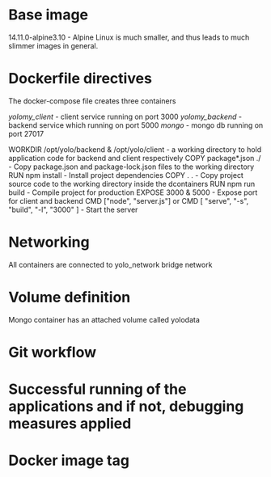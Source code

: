 # Base image 
14.11.0-alpine3.10 - Alpine Linux is much smaller, and thus leads to much slimmer images in general.

# Dockerfile directives
The docker-compose file  creates three containers

*yolomy_client* - client service running on port 3000
*yolomy_backend* - backend service which running on port 5000
*mongo* -  mongo db running on port 27017

WORKDIR /opt/yolo/backend & /opt/yolo/client - a working directory to hold application code for backend and client respectively
COPY package*.json ./ - Copy package.json and package-lock.json files to the working directory 
RUN npm install - Install project dependencies
COPY . . - Copy project source code to the working directory inside the dcontainers
RUN npm run build - Compile project for production
EXPOSE 3000 & 5000 - Expose port for client and backend
CMD ["node", "server.js"] or CMD [ "serve", "-s", "build", "-l", "3000" ] - Start the server

# Networking
All containers are connected to yolo_network bridge network

# Volume definition
Mongo container has an attached volume called  yolodata

# Git workflow
# Successful running of the applications and if not, debugging measures applied
# Docker image tag